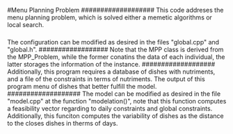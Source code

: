 #Menu Planning Problem
###################
This code addreses the menu planning problem, which is solved either a memetic algorithms or local search.
#####
The configuration can be modified as desired in the files "global.cpp" and "global.h".
##################
Note that the MPP class is derived from the MPP_Problem, while the former conatins the data of each individual, the latter storages the information of the instance.
###################
Additionally, this program requires a database of dishes with nutriments, and a file of the constraints in terms of nutriments.
The output of this program menu of dishes that better fulfill the model.
###################
The model can be modified as desired in the file "model.cpp" at the function "modelation()", note that this function computes a feasibility vector regarding to daily constraints and global constraints. 
Additionally, this funciton computes the variability of dishes as the distance to the closes dishes in therms of days.
